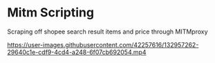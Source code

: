 # Mitm Scripting

Scraping off shopee search result items and price through  MITMproxy

https://user-images.githubusercontent.com/42257616/132957262-29640c1e-cdf9-4cd4-a248-6f07cb692054.mp4
